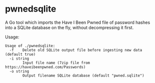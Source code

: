 # pwnedsqlite
A Go tool which imports the Have I Been Pwned file of password hashes into a SQLite database on the fly, without decompressing it first.

Usage:

```
Usage of ./pwnedsqlite:
  -f    Delete old SQLite output file before ingesting new data (default true)
  -i string
        Input file name (7zip file from https://haveibeenpwned.com/Passwords)
  -o string
        Output filename SQLite database (default "pwned.sqlite")
```
